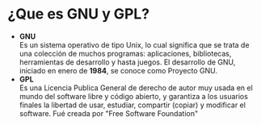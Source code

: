# ¿Que es GNU y GPL?
* **GNU**  
Es un sistema operativo de tipo Unix, lo cual significa que se trata de una colección de muchos programas: aplicaciones, bibliotecas, herramientas de desarrollo y hasta juegos. El desarrollo de GNU, iniciado en enero de **1984**, se conoce como Proyecto GNU.
* **GPL**  
Es una Licencia Publica General de derecho de autor muy usada en el mundo del software libre y código abierto, y garantiza a los usuarios finales la libertad de usar, estudiar, compartir (copiar) y modificar el software. Fué creada por "Free Software Foundation" 
